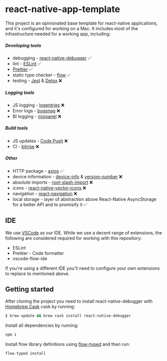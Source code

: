 # react-native-app-template
This project is an opinionated base template for react-native applications, and it's configured for working on a Mac.
It includes most of the infrastructure needed for a working app, including:

##### Developing tools
- debugging - [react-native-debugger](https://github.com/jhen0409/react-native-debugger) :white_check_mark:
- lint - [ESLint](https://eslint.org/) :white_check_mark:
- [Prettier](https://github.com/prettier/prettier) :white_check_mark:
- static type checker - [flow](https://flow.org/) :white_check_mark:
- testing - [Jest](https://facebook.github.io/jest/) & [Detox](https://github.com/wix/detox) :x:
##### Logging tools
- JS logging - [logentries](http://logentries.com/) :x:
- Error logs - [bugsnag](https://www.bugsnag.com/) :x:
- BI logging - [mixpanel](https://mixpanel.com/) :x:
##### Build tools
- JS updates - [Code Push](https://microsoft.github.io/code-push/) :x:
- CI - [bitrise](http://bitrise.io/) :x:
##### Other
- HTTP package - [axios](https://github.com/axios/axios) :white_check_mark:
- device information - [device-info](https://github.com/rebeccahughes/react-native-device-info) & [version-number](https://github.com/APSL/react-native-version-number) :x:
- absolute imports - [root-slash-import](https://github.com/mantrajs/babel-root-slash-import) :x:
- icons - [react-native-vector-icons](https://github.com/oblador/react-native-vector-icons) :x:
- navigation - [react-navigation](https://reactnavigation.org/) :x:
- local storage - layer of abstraction above React-Native AsyncStorage for a better API and to promisify it :white_check_mark:

## IDE

We use [VSCode](https://code.visualstudio.com/) as our IDE. While we use a decent range of extensions, the following are considered required for working with this repository:
- ESLint
- Prettier - Code formatter
- vscode-flow-ide

If you're using a different IDE you'll need to configure your own extensions to replace to mentioned above.

## Getting started

After cloning the project you need to install react-native-debugger with [Homebrew Cask](https://caskroom.github.io) cask by running:
```bash
$ brew update && brew cask install react-native-debugger
```

Install all dependencies by running:
``` js
npm i
```

Install flow library definitions using [flow-typed](https://github.com/flowtype/flow-typed) and then run:
```js
flow-typed install
```

